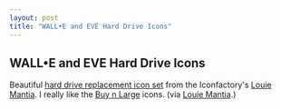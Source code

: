 ```yaml
---
layout: post
title: "WALL•E and EVE Hard Drive Icons"
---
```


## WALL•E and EVE Hard Drive Icons

Beautiful [hard drive replacement icon set](http://iconfactory.com/freeware/preview/walle "WALL•E and EVE Hard Drive Icons") from the Iconfactory's [Louie Mantia](http://mantia.me/ "Louie Mantia"). I really like the [Buy n Large](http://pixar.wikia.com/wiki/Buy_n_Large "Buy n Large") icons. (via [Louie Mantia](http://mantia.me/icons/wall•e-eve/ "Louie Mantia").)